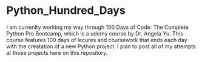 # Python_Hundred_Days

I am currenlty working my way through 100 Days of Code: The Complete Python Pro Bootcamp, which is a udemy course by Dr. Angela Yu. This course features 100 days of lecures and coursework that ends each day with the creatation of a new Python project. I plan to post all of my attempts at those projects here on this repository.
